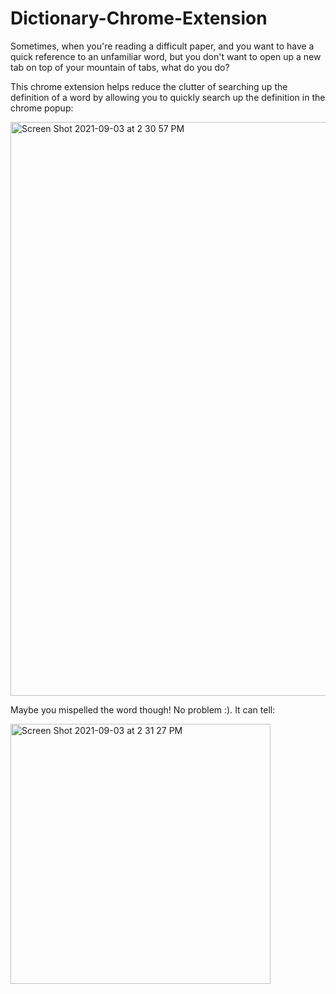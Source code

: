 # Dictionary-Chrome-Extension
 
Sometimes, when you're reading a difficult paper, and you want to have a quick reference to an unfamiliar word, but you don't want to open up a new tab on top of your mountain of tabs, what do you do?
 
This chrome extension helps reduce the clutter of searching up the definition of a word by allowing you to quickly search up the definition in the chrome popup:

<img width="918" alt="Screen Shot 2021-09-03 at 2 30 57 PM" src="https://user-images.githubusercontent.com/65748334/132051653-caf96f9a-21ec-4406-b22e-680ed8387acd.png">

Maybe you mispelled the word though!
No problem :). It can tell:

<img width="416" alt="Screen Shot 2021-09-03 at 2 31 27 PM" src="https://user-images.githubusercontent.com/65748334/132051756-d6f56eae-f10e-4e5e-9fa1-6cd8bc574d3c.png">

